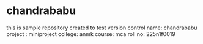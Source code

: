 # chandrababu
this is sample repository created to test version control
name: chandrababu
project : miniproject
college: anmk
course: mca
roll no: 225n1f0019
